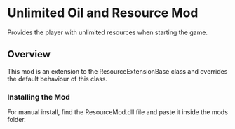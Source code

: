 # Unlimited Oil and Resource Mod

Provides the player with unlimited resources when starting the game.

## Overview

This mod is an extension to the ResourceExtensionBase class and overrides the default
behaviour of this class.

### Installing the Mod

For manual install, find the ResourceMod.dll file and paste it inside the mods folder.
